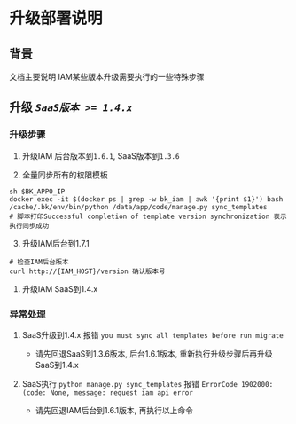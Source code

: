 # 升级部署说明

## 背景
文档主要说明 IAM某些版本升级需要执行的一些特殊步骤

## 升级 *`SaaS版本 >= 1.4.x`*
### 升级步骤
1. 升级IAM 后台版本到`1.6.1`, SaaS版本到`1.3.6`

2. 全量同步所有的权限模板
```
sh $BK_APPO_IP
docker exec -it $(docker ps | grep -w bk_iam | awk '{print $1}') bash 
/cache/.bk/env/bin/python /data/app/code/manage.py sync_templates
# 脚本打印Successful completion of template version synchronization 表示执行同步成功
```

3. 升级IAM后台到1.7.1
```
# 检查IAM后台版本 
curl http://{IAM_HOST}/version 确认版本号
```

1. 升级IAM SaaS到1.4.x

### 异常处理
1. SaaS升级到1.4.x 报错 `you must sync all templates before run migrate`
   - 请先回退SaaS到1.3.6版本, 后台1.6.1版本, 重新执行升级步骤后再升级SaaS到1.4.x
   
2. SaaS执行 `python manage.py sync_templates` 报错 `ErrorCode 1902000:(code: None, message: request iam api error`
   - 请先回退IAM后台到1.6.1版本, 再执行以上命令





